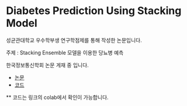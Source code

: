 # Diabetes Prediction Using Stacking Model

성균관대학교 우수학부생 연구학점제를 통해 작성한 논문입니다.

주제 : Stacking Ensemble 모델을 이용한 당뇨병 예측

한국정보통신학회 논문 게재 중 입니다.


- [논문](https://github.com/better62/Excellent-undergraduate-research-credit-system/blob/main/Stacking%20%EB%AA%A8%EB%8D%B8%EC%9D%84%20%EC%9D%B4%EC%9A%A9%ED%95%9C%20%EB%8B%B9%EB%87%A8%EB%B3%91%20%EC%98%88%EC%B8%A1.pdf)
- [코드](https://colab.research.google.com/drive/1-OI10PE7E_TYqcNgK2ILVfx57nipqLaG?usp=sharing)

** 코드는 링크의 colab에서 확인이 가능합니다.
